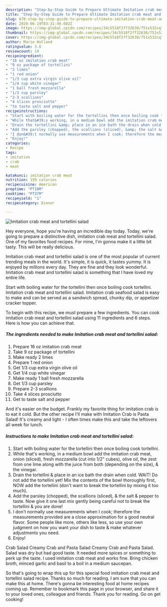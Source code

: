 ```yaml
---
description: "Step-by-Step Guide to Prepare Ultimate Imitation crab meat and tortellini salad"
title: "Step-by-Step Guide to Prepare Ultimate Imitation crab meat and tortellini salad"
slug: 670-step-by-step-guide-to-prepare-ultimate-imitation-crab-meat-and-tortellini-salad
date: 2020-06-19T03:31:49.602Z
image: https://img-global.cpcdn.com/recipes/34c5518f2ff32630/751x532cq70/imitation-crab-meat-and-tortellini-salad-recipe-main-photo.jpg
thumbnail: https://img-global.cpcdn.com/recipes/34c5518f2ff32630/751x532cq70/imitation-crab-meat-and-tortellini-salad-recipe-main-photo.jpg
cover: https://img-global.cpcdn.com/recipes/34c5518f2ff32630/751x532cq70/imitation-crab-meat-and-tortellini-salad-recipe-main-photo.jpg
author: Marie Holland
ratingvalue: 3.6
reviewcount: 14
recipeingredient:
- "16 oz imitation crab meat"
- "9 oz package of tortellini"
- "2 limes"
- "1 red onion"
- "1/3 cup extra virgin olive oil"
- "1/4 cup white vinegar"
- "1 ball fresh mozzarella"
- "1/3 cup parsley"
- "2-3 scallions"
- "4 slices prosciutto"
- "to taste salt and pepper"
recipeinstructions:
- "Start with boiling water for the tortellini then once boiling cook tortellini."
- "While that&#39;s working, in a medium bowl add the imitation crab meat, onion (sliced), fresh mozzarella (cut into 1/2&#34; cubes), olive oil, the zest from one lime along with the juice from both (depending on the size), &amp; the vinegar."
- "Drain the tortellini &amp; place in an ice bath the drain when cold. WAIT! Do not add the tortellini yet! Mix the contents of the bowl thoroughly first, NOW add the tortellini (don&#39;t want to break the tortellini by mixing it too much)."
- "Add the parsley (chopped), the scallions (sliced), &amp; the salt &amp; pepper to taste. Now give it one last mix gently being careful not to break the tortellini &amp; you are done!"
- "I don&#39;t normally use measurements when I cook; therefore the measurements provided are a close approximation for a good neutral flavor. Some people like more, others like less, so use your own judgment on how you want your dish to taste &amp; make whatever adjustments you need."
- "Enjoy!"
categories:
- Recipe
tags:
- imitation
- crab
- meat

katakunci: imitation crab meat 
nutrition: 159 calories
recipecuisine: American
preptime: "PT10M"
cooktime: "PT37M"
recipeyield: "1"
recipecategory: Dinner

---
```



![Imitation crab meat and tortellini salad](https://img-global.cpcdn.com/recipes/34c5518f2ff32630/751x532cq70/imitation-crab-meat-and-tortellini-salad-recipe-main-photo.jpg)

Hey everyone, hope you're having an incredible day today. Today, we're going to prepare a distinctive dish, imitation crab meat and tortellini salad. One of my favorites food recipes. For mine, I'm gonna make it a little bit tasty. This will be really delicious.

Imitation crab meat and tortellini salad is one of the most popular of current trending meals in the world. It's simple, it is quick, it tastes yummy. It is enjoyed by millions every day. They are fine and they look wonderful. Imitation crab meat and tortellini salad is something that I have loved my entire life.

Start with boiling water for the tortellini then once boiling cook tortellini. Imitation crab meat and tortellini salad. Imitation crab seafood salad is easy to make and can be served as a sandwich spread, chunky dip, or appetizer cracker topper.


To begin with this recipe, we must prepare a few ingredients. You can cook imitation crab meat and tortellini salad using 11 ingredients and 6 steps. Here is how you can achieve that.

<!--inarticleads1-->

##### The ingredients needed to make Imitation crab meat and tortellini salad:

1. Prepare 16 oz imitation crab meat
1. Take 9 oz package of tortellini
1. Make ready 2 limes
1. Prepare 1 red onion
1. Get 1/3 cup extra virgin olive oil
1. Get 1/4 cup white vinegar
1. Make ready 1 ball fresh mozzarella
1. Get 1/3 cup parsley
1. Prepare 2-3 scallions
1. Take 4 slices prosciutto
1. Get to taste salt and pepper


And it&#39;s easier on the budget. Frankly my favorite thing for imitation crab is to eat it cold. But the other recipe I&#39;ll make with Imitation Crab is Pasta Salad! It&#39;s creamy and light - I often times make this and take the leftovers all week for lunch. 

<!--inarticleads2-->

##### Instructions to make Imitation crab meat and tortellini salad:

1. Start with boiling water for the tortellini then once boiling cook tortellini.
1. While that&#39;s working, in a medium bowl add the imitation crab meat, onion (sliced), fresh mozzarella (cut into 1/2&#34; cubes), olive oil, the zest from one lime along with the juice from both (depending on the size), &amp; the vinegar.
1. Drain the tortellini &amp; place in an ice bath the drain when cold. WAIT! Do not add the tortellini yet! Mix the contents of the bowl thoroughly first, NOW add the tortellini (don&#39;t want to break the tortellini by mixing it too much).
1. Add the parsley (chopped), the scallions (sliced), &amp; the salt &amp; pepper to taste. Now give it one last mix gently being careful not to break the tortellini &amp; you are done!
1. I don&#39;t normally use measurements when I cook; therefore the measurements provided are a close approximation for a good neutral flavor. Some people like more, others like less, so use your own judgment on how you want your dish to taste &amp; make whatever adjustments you need.
1. Enjoy!


Crab Salad Creamy Crab and Pasta Salad Creamy Crab and Pasta Salad. Salad was dry but had good taste. It needed more spices or something to perk up the taste. I used imitation crab meat and works fine. Bring chicken broth, minced garlic and basil to a boil in a medium saucepan. 

So that's going to wrap this up for this special food imitation crab meat and tortellini salad recipe. Thanks so much for reading. I am sure that you can make this at home. There's gonna be interesting food at home recipes coming up. Remember to bookmark this page in your browser, and share it to your loved ones, colleague and friends. Thank you for reading. Go on get cooking!

